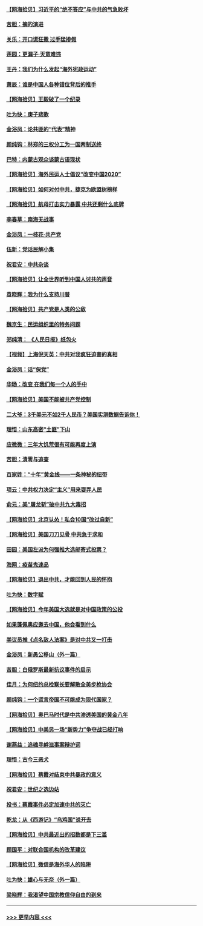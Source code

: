 #### [【网海拾贝】习近平的“绝不答应”与中共的气急败坏](../pages/nsc993/n12382819.md?t=09060951) 
#### [苦胆：摘的演进](../pages/nsc993/n12382619.md?t=09060951) 
#### [关乐：开口谎狂撒 过手猛掺假](../pages/nsc993/n12382604.md?t=09060951) 
#### [莲园：更漏子‧天意难违](../pages/nsc993/n12382598.md?t=09060951) 
#### [王丹：我们为什么发起“海外宪政运动”](../pages/nsc993/n12380286.md?t=09060951) 
#### [萧辰：谁是中国人各种错位背后的推手](../pages/nsc993/n12379800.md?t=09060951) 
#### [【网海拾贝】王毅破了一个纪录](../pages/nsc993/n12379251.md?t=09060951) 
#### [吐为快：庚子悲歌](../pages/nsc993/n12378821.md?t=09060951) 
#### [金浴凤：论共匪的“代表”精神](../pages/nsc993/n12377546.md?t=09060951) 
#### [颜纯钩：林郑的三权分工为一国两制送终](../pages/nsc993/n12377306.md?t=09060951) 
#### [巴特：内蒙古观众谈蒙古语现状](../pages/nsc993/n12376923.md?t=09060951) 
#### [【网海拾贝】海外民运人士倡议“改变中国2020”](../pages/nsc993/n12376682.md?t=09060951) 
#### [【网海拾贝】如何对付中共，捷克为欧盟树榜样](../pages/nsc993/n12374209.md?t=09060951) 
#### [【网海拾贝】航母打击实力暴露 中共还剩什么底牌](../pages/nsc993/n12371825.md?t=09060951) 
#### [李春草：南海无战事](../pages/nsc993/n12371159.md?t=09060951) 
#### [金浴凤：一枝花·共产党](../pages/nsc993/n12368757.md?t=09060951) 
#### [伍新：党话民解小集](../pages/nsc993/n12366907.md?t=09060951) 
#### [祝君安：中共杂谈](../pages/nsc993/n12366076.md?t=09060951) 
#### [【网海拾贝】让全世界听到中国人讨共的声音](../pages/nsc993/n12365569.md?t=09060951) 
#### [袁晓辉：我为什么支持川普](../pages/nsc993/n12362670.md?t=09060951) 
#### [【网海拾贝】共产党是人类的公敌](../pages/nsc993/n12363182.md?t=09060951) 
#### [魏京生：民运组织里的特务问题](../pages/nsc993/n12363010.md?t=09060951) 
#### [郑纯清： 《人民日报》纸包火](../pages/nsc993/n12362706.md?t=09060951) 
#### [【视频】上海倪天英：中共对我疯狂迫害的真相](../pages/nsc993/n12356341.md?t=09060951) 
#### [金浴凤：话“保党”](../pages/nsc993/n12361867.md?t=09060951) 
#### [华旸：改变 在我们每一个人的手中](../pages/nsc993/n12361774.md?t=09060951) 
#### [【网海拾贝】美国不能被共产党控制](../pages/nsc993/n12360271.md?t=09060951) 
#### [二大爷：3千美元不如2千人民币？美国实测数据告诉你！](../pages/nsc993/n12358563.md?t=09060951) 
#### [理悟：山东高密“土匪”下山](../pages/nsc993/n12358535.md?t=09060951) 
#### [应微微：三年大饥荒很有可能再度上演](../pages/nsc993/n12358523.md?t=09060951) 
#### [苦胆：清零与追查](../pages/nsc993/n12358501.md?t=09060951) 
#### [百家姓：“十年”黄金线——一条神秘的纽带](../pages/nsc993/n12358319.md?t=09060951) 
#### [项云：中共权力决定“主义”用来耍弄人民](../pages/nsc993/n12358172.md?t=09060951) 
#### [俞元：美“屠龙斩”破中共九大毒招](../pages/nsc993/n12357822.md?t=09060951) 
#### [【网海拾贝】北京认怂！私会10国“改过自新”](../pages/nsc993/n12357784.md?t=09060951) 
#### [【网海拾贝】美国刀刀见骨 中共急于求和](../pages/nsc993/n12355511.md?t=09060951) 
#### [田园：美国左派为何强推大选邮寄式投票？](../pages/nsc993/n12352963.md?t=09060951) 
#### [海网：疫苗鬼速品](../pages/nsc993/n12354438.md?t=09060951) 
#### [【网海拾贝】退出中共，才能回到人民的怀抱](../pages/nsc993/n12352634.md?t=09060951) 
#### [吐为快：数字赋](../pages/nsc993/n12352317.md?t=09060951) 
#### [【网海拾贝】今年美国大选就是对中国政策的公投](../pages/nsc993/n12350973.md?t=09060951) 
#### [如果蓬佩奥应邀去中国，他会看到什么](../pages/nsc993/n12350945.md?t=09060951) 
#### [美议员推《点名敌人法案》是对中共又一打击](../pages/nsc993/n12350765.md?t=09060951) 
#### [金浴凤：新愚公移山（外一篇）](../pages/nsc993/n12350253.md?t=09060951) 
#### [苦胆：白俄罗斯最新抗议事件的启示](../pages/nsc993/n12349989.md?t=09060951) 
#### [佳月：为何纽约总检察长要解散全美步枪协会](../pages/nsc993/n12349939.md?t=09060951) 
#### [颜纯钩：一个谎言帝国不可能成为现代国家？](../pages/nsc993/n12349898.md?t=09060951) 
#### [【网海拾贝】奥巴马时代是中共渗透美国的黄金八年](../pages/nsc993/n12349284.md?t=09060951) 
#### [【网海拾贝】中美另一场“新势力”争夺战已经打响](../pages/nsc993/n12346998.md?t=09060951) 
#### [谢燕益：追魂寻衅滋事案辩护词](../pages/nsc993/n12346892.md?t=09060951) 
#### [理悟：古今三恶犬](../pages/nsc993/n12345190.md?t=09060951) 
#### [【网海拾贝】蔡霞对结束中共暴政的意义](../pages/nsc993/n12344263.md?t=09060951) 
#### [祝君安：世纪之选边站](../pages/nsc993/n12342382.md?t=09060951) 
#### [投书：蔡霞事件必定加速中共的灭亡](../pages/nsc993/n12341881.md?t=09060951) 
#### [乾龙：从《西游记》“乌鸡国”说开去](../pages/nsc993/n12341690.md?t=09060951) 
#### [【网海拾贝】中共最近出的招数都是下三滥](../pages/nsc993/n12341593.md?t=09060951) 
#### [顾国平：对联合国机构的改革建议](../pages/nsc993/n12339928.md?t=09060951) 
#### [【网海拾贝】微信是海外华人的陷阱](../pages/nsc993/n12338868.md?t=09060951) 
#### [吐为快：雄心与无奈（外一篇）](../pages/nsc993/n12338132.md?t=09060951) 
#### [梁晓辉：我渴望中国宗教信仰自由的到来](../pages/nsc993/n12336657.md?t=09060951) 

----
#### [ >>> 更早内容 <<< ](../indexes/nsc993-earlier.md)
